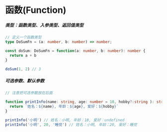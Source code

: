 # 函数(Function)

##### 类型：函数类型、入参类型、返回值类型

```ts
// 定义一个函数类型
type DoSumFn = (a: number, b: number) => number;

const doSum: DoSumFn = function(a: number, b: number): number {
  return a + b
}

doSum(1, 2) // 3
```

##### 可选参数、默认参数

```ts
// 注意把可选参数放在后面

function printInfo(name: string, age: number = 18, hobby?:string ): string {
  return `姓名：${name}, 年龄：${age}, 爱好：${hobby}`
}

printInfo('小明') // 姓名：小明, 年龄：18, 爱好：undefined
printInfo('小明', 20, '睡觉') // 姓名：小明, 年龄：20, 爱好：睡觉
```
